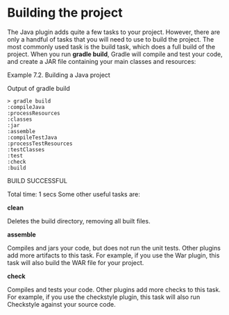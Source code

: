 # Building the project
The Java plugin adds quite a few tasks to your project. However, there are only a handful of tasks that you will need to use to build the project. The most commonly used task is the build task, which does a full build of the project. When you run **gradle build**, Gradle will compile and test your code, and create a JAR file containing your main classes and resources:

Example 7.2. Building a Java project

Output of gradle build

    > gradle build
    :compileJava
    :processResources
    :classes
    :jar
    :assemble
    :compileTestJava
    :processTestResources
    :testClasses
    :test
    :check
    :build

BUILD SUCCESSFUL

Total time: 1 secs
Some other useful tasks are:

**clean**

Deletes the build directory, removing all built files.

**assemble**

Compiles and jars your code, but does not run the unit tests. Other plugins add more artifacts to this task. For example, if you use the War plugin, this task will also build the WAR file for your project.

**check**

Compiles and tests your code. Other plugins add more checks to this task. For example, if you use the checkstyle plugin, this task will also run Checkstyle against your source code.

